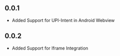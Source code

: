 ## 0.0.1

* Added Support for UPI-Intent in Android Webview


## 0.0.2

* Added Support for Iframe Integration

